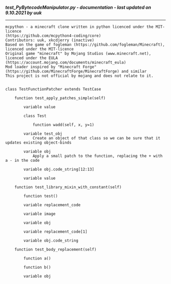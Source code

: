***test_PyBytecodeManipulator.py - documentation - last updated on 9.10.2021 by uuk***
___

    mcpython - a minecraft clone written in python licenced under the MIT-licence 
    (https://github.com/mcpython4-coding/core)
    Contributors: uuk, xkcdjerry (inactive)
    Based on the game of fogleman (https://github.com/fogleman/Minecraft), licenced under the MIT-licence
    Original game "minecraft" by Mojang Studios (www.minecraft.net), licenced under the EULA
    (https://account.mojang.com/documents/minecraft_eula)
    Mod loader inspired by "Minecraft Forge" (https://github.com/MinecraftForge/MinecraftForge) and similar
    This project is not official by mojang and does not relate to it.


    class TestFunctionPatcher extends TestCase

        function test_apply_patches_simple(self)

            variable value

            class Test

                function wadd(self, x, y=1)

            variable test_obj
                Create an object of that class so we can be sure that it updates existing object-binds

            variable obj
                Apply a small patch to the function, replacing the + with a - in the code

            variable obj.code_string[12:13]

            variable value

        function test_library_mixin_with_constant(self)

            function test()

            variable replacement_code

            variable image

            variable obj

            variable replacement_code[1]

            variable obj.code_string

        function test_body_replacement(self)

            function a()

            function b()

            variable obj